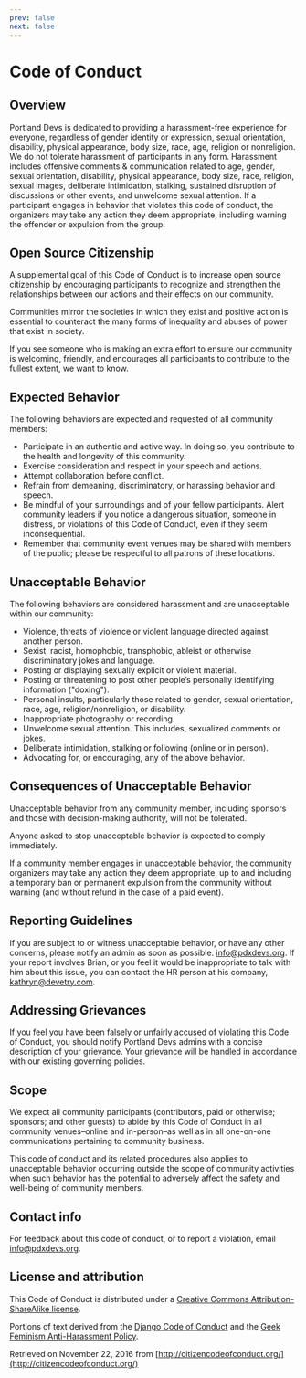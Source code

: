 ```yaml
---
prev: false
next: false
---
```


# Code of Conduct

## Overview

Portland Devs is dedicated to providing a harassment-free experience for everyone, regardless of gender identity or expression, sexual orientation, disability, physical appearance, body size, race, age, religion or nonreligion. We do not tolerate harassment of participants in any form. Harassment includes offensive comments & communication related to age, gender, sexual orientation, disability, physical appearance, body size, race, religion, sexual images, deliberate intimidation, stalking, sustained disruption of discussions or other events, and unwelcome sexual attention. If a participant engages in behavior that violates this code of conduct, the organizers may take any action they deem appropriate, including warning the offender or expulsion from the group.

## Open Source Citizenship

A supplemental goal of this Code of Conduct is to increase open source citizenship by encouraging participants to recognize and strengthen the relationships between our actions and their effects on our community.

Communities mirror the societies in which they exist and positive action is essential to counteract the many forms of inequality and abuses of power that exist in society.

If you see someone who is making an extra effort to ensure our community is welcoming, friendly, and encourages all participants to contribute to the fullest extent, we want to know.

## Expected Behavior

The following behaviors are expected and requested of all community members:

- Participate in an authentic and active way. In doing so, you contribute to the health and longevity of this community.
- Exercise consideration and respect in your speech and actions.
- Attempt collaboration before conflict.
- Refrain from demeaning, discriminatory, or harassing behavior and speech.
- Be mindful of your surroundings and of your fellow participants. Alert community leaders if you notice a dangerous situation, someone in distress, or violations of this Code of Conduct, even if they seem inconsequential.
- Remember that community event venues may be shared with members of the public; please be respectful to all patrons of these locations.

## Unacceptable Behavior

The following behaviors are considered harassment and are unacceptable within our community:

- Violence, threats of violence or violent language directed against another person.
- Sexist, racist, homophobic, transphobic, ableist or otherwise discriminatory jokes and language.
- Posting or displaying sexually explicit or violent material.
- Posting or threatening to post other people’s personally identifying information ("doxing").
- Personal insults, particularly those related to gender, sexual orientation, race, age, religion/nonreligion, or disability.
- Inappropriate photography or recording.
- Unwelcome sexual attention. This includes, sexualized comments or jokes.
- Deliberate intimidation, stalking or following (online or in person).
- Advocating for, or encouraging, any of the above behavior.

## Consequences of Unacceptable Behavior

Unacceptable behavior from any community member, including sponsors and those with decision-making authority, will not be tolerated.

Anyone asked to stop unacceptable behavior is expected to comply immediately.

If a community member engages in unacceptable behavior, the community organizers may take any action they deem appropriate, up to and including a temporary ban or permanent expulsion from the community without warning (and without refund in the case of a paid event).

## Reporting Guidelines

If you are subject to or witness unacceptable behavior, or have any other concerns, please notify an admin as soon as possible. <a href="mailto:info@pdxdevs.org">info@pdxdevs.org</a>. If your report involves Brian, or you feel it would be inappropriate to talk with him about this issue, you can contact the HR person at his company, <a href="mailto:kathryn@devetry.com">kathryn@devetry.com</a>.

## Addressing Grievances

If you feel you have been falsely or unfairly accused of violating this Code of Conduct, you should notify Portland Devs admins with a concise description of your grievance. Your grievance will be handled in accordance with our existing governing policies.

## Scope

We expect all community participants (contributors, paid or otherwise; sponsors; and other guests) to abide by this Code of Conduct in all community venues–online and in-person–as well as in all one-on-one communications pertaining to community business.

This code of conduct and its related procedures also applies to unacceptable behavior occurring outside the scope of community activities when such behavior has the potential to adversely affect the safety and well-being of community members.

## Contact info

For feedback about this code of conduct, or to report a violation, email <a href="mailto:info@pdxdevs.org">info@pdxdevs.org</a>.

## License and attribution

This Code of Conduct is distributed under a [Creative Commons Attribution-ShareAlike license](http://creativecommons.org/licenses/by-sa/3.0/).

Portions of text derived from the [Django Code of Conduct](https://www.djangoproject.com/conduct/) and the [Geek Feminism Anti-Harassment Policy](http://geekfeminism.wikia.com/wiki/Conference_anti-harassment/Policy).

Retrieved on November 22, 2016 from [http://citizencodeofconduct.org/](http://citizencodeofconduct.org/)
